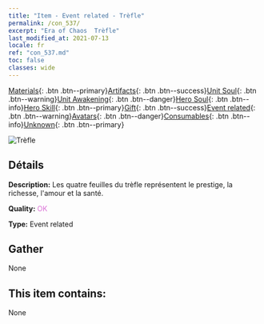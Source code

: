 ```yaml
---
title: "Item - Event related - Trèfle"
permalink: /con_537/
excerpt: "Era of Chaos  Trèfle"
last_modified_at: 2021-07-13
locale: fr
ref: "con_537.md"
toc: false
classes: wide
---
```

 [Materials](/ItemsFR/){: .btn .btn--primary}[Artifacts](/ItemsFR/Artifacts/){: .btn .btn--success}[Unit Soul](/ItemsFR/UnitSoul/){: .btn .btn--warning}[Unit Awakening](/ItemsFR/UnitAwakening/){: .btn .btn--danger}[Hero Soul](/ItemsFR/HeroSoul/){: .btn .btn--info}[Hero Skill](/ItemsFR/HeroSkill/){: .btn .btn--primary}[Gift](/ItemsFR/Gift/){: .btn .btn--success}[Event related](/ItemsFR/Events/){: .btn .btn--warning}[Avatars](/ItemsFR/Avatars/){: .btn .btn--danger}[Consumables](/ItemsFR/Consumables/){: .btn .btn--info}[Unknown](/ItemsFR/Unknown/){: .btn .btn--primary}

 ![Trèfle](/images/t/i_10023.png)

## Détails
 **Description:** Les quatre feuilles du trèfle représentent le prestige, la richesse, l'amour et la santé.

 **Quality:** <span style="color: #DA70D6">OK</span>

 **Type:** Event related

## Gather

  None

## This item contains:

  None


